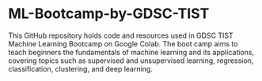 # ML-Bootcamp-by-GDSC-TIST
This GitHub repository holds code and resources used in GDSC TIST Machine Learning Bootcamp on Google Colab. The boot camp aims to teach beginners the fundamentals of machine learning and its applications, covering topics such as supervised and unsupervised learning, regression, classification, clustering, and deep learning.
